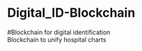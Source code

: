 # Digital_ID-Blockchain
#Blockchain for digital identification  
Blockchain to unify hospital charts


